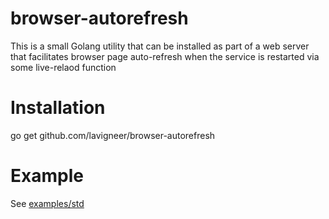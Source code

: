 # browser-autorefresh
This is a small Golang utility that can be installed as part of a web server that facilitates browser page auto-refresh when the service is restarted via some live-relaod function

# Installation

go get github.com/lavigneer/browser-autorefresh

# Example

See [examples/std](examples/std)
